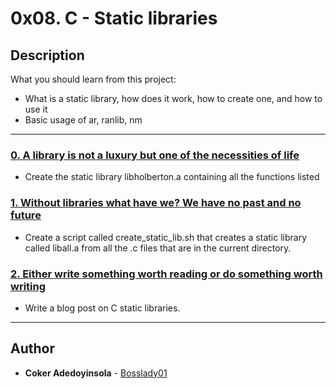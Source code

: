 # 0x08. C - Static libraries

## Description
What you should learn from this project:

* What is a static library, how does it work, how to create one, and how to use it
* Basic usage of ar, ranlib, nm

---

### [0. A library is not a luxury but one of the necessities of life](./holberton.h)
* Create the static library libholberton.a containing all the functions listed

### [1. Without libraries what have we? We have no past and no future	](./create_static_lib.sh)
* Create a script called create_static_lib.sh that creates a static library called liball.a from all the .c files that are in the current directory.

### [2. Either write something worth reading or do something worth writing](https://medium.com/@antisyllogism/c-libraries-814231594920)
* Write a blog post on C static libraries.

---

## Author
* **Coker Adedoyinsola** - [Bosslady01](https://github.com/Bosslady01)